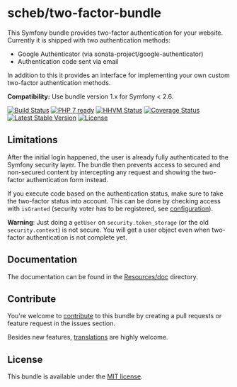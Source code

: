 scheb/two-factor-bundle
=======================

This Symfony bundle provides two-factor authentication for your website. Currently it is shipped with two authentication methods:

  - Google Authenticator (via sonata-project/google-authenticator)
  - Authentication code sent via email

In addition to this it provides an interface for implementing your own custom two-factor authentication methods.

**Compatibility:** Use bundle version 1.x for Symfony < 2.6.

[![Build Status](https://travis-ci.org/scheb/two-factor-bundle.svg?branch=master)](https://travis-ci.org/scheb/two-factor-bundle)
[![PHP 7 ready](http://php7ready.timesplinter.ch/scheb/two-factor-bundle/badge.svg)](https://travis-ci.org/scheb/two-factor-bundle)
[![HHVM Status](http://hhvm.h4cc.de/badge/scheb/two-factor-bundle.svg)](http://hhvm.h4cc.de/package/scheb/two-factor-bundle)
[![Coverage Status](https://coveralls.io/repos/scheb/two-factor-bundle/badge.svg?branch=master&service=github)](https://coveralls.io/github/scheb/two-factor-bundle?branch=master)
[![Latest Stable Version](https://poser.pugx.org/scheb/two-factor-bundle/v/stable.svg)](https://packagist.org/packages/scheb/two-factor-bundle)
[![License](https://poser.pugx.org/scheb/two-factor-bundle/license.svg)](https://packagist.org/packages/scheb/two-factor-bundle)

Limitations
-----------
After the initial login happened, the user is already fully authenticated to the Symfony security layer. The bundle
then prevents access to secured and non-secured content by intercepting any request and showing the two-factor
authentication form instead.

If you execute code based on the authentication status, make sure to take the two-factor status into account. This can
be done by checking access with `isGranted` (security voter has to be registered, see
[configuration](Resources/doc/configuration.md)).

**Warning**: Just doing a `getUser` on `security.token_storage` (or the old `security.context`) is not secure. You will
get a user object even when two-factor authentication is not complete yet.

Documentation
-------------
The documentation can be found in the [Resources/doc](Resources/doc/index.md) directory.

Contribute
----------
You're welcome to [contribute](https://github.com/scheb/two-factor-bundle/graphs/contributors) to this bundle by creating a pull requests or feature request in the issues section.

Besides new features, [translations](Resources/translations) are highly welcome.

License
-------
This bundle is available under the [MIT license](LICENSE).
